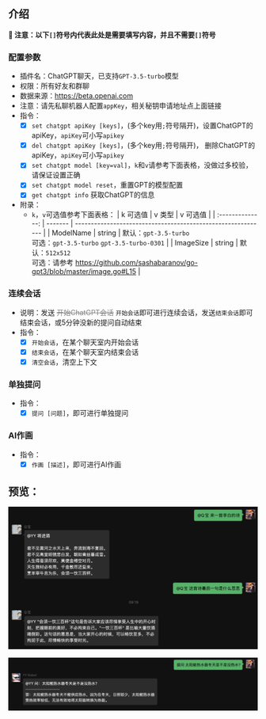 ## 介绍

**🔔 注意：以下`[]`符号内代表此处是需要填写内容，并且不需要`[]`符号**

### 配置参数

* 插件名：ChatGPT聊天，已支持`GPT-3.5-turbo`模型
* 权限：所有好友和群聊
* 数据来源：https://beta.openai.com
* 注意：请先私聊机器人配置`appKey`，相关秘钥申请地址点上面链接
* 指令：
    * [x] `set chatgpt apiKey [keys]`，(多个key用`;`符号隔开)，设置ChatGPT的apiKey，`apiKey`可小写`apikey`
    * [x] `del chatgpt apiKey [keys]`，(多个key用`;`符号隔开)， 删除ChatGPT的apiKey，`apiKey`可小写`apikey`
    * [x] `set chatgpt model [key=val]`，`k`和`v`请参考下面表格，没做过多校验，请保证设置正确
    * [x] `set chatgpt model reset`，重置GPT的模型配置
    * [x] `get chatgpt info` 获取ChatGPT的信息
* 附录：
  * `k`，`v`可选值参考下面表格：
    |     k 可选值     | v 类型  | v 可选值                                                     |
    | :--------------: | ------- | ------------------------------------------------------------ |
    |    ModelName     | string  | 默认：`gpt-3.5-turbo`<br />可选：`gpt-3.5-turbo` `gpt-3.5-turbo-0301` |
    | ImageSize  | string | 默认：`512x512` <br />可选：请参考 https://github.com/sashabaranov/go-gpt3/blob/master/image.go#L15 |


### 连续会话

* 说明：发送 <font color="gray">~~开始ChatGPT会话~~</font> `开始会话`即可进行连续会话，发送`结束会话`即可结束会话，或5分钟没新的提问自动结束
* 指令：
    * [x] `开始会话`，在某个聊天室内开始会话
    * [x] `结束会话`，在某个聊天室内结束会话
    * [x] `清空会话`，清空上下文

### 单独提问

* 指令：
    * [x] `提问 [问题]`，即可进行单独提问

### AI作画

* 指令：
  * [x] `作画 [描述]`，即可进行AI作画

## 预览：

![img](preview.jpg)

![img](preview2.jpg)
